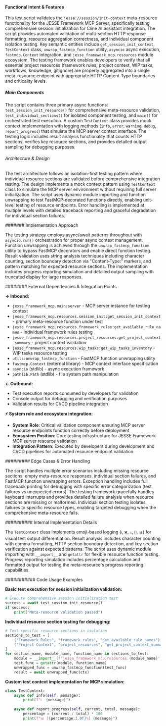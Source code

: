 <!-- CACHE_METADATA_START -->
<!-- Source File: {PROJECT_ROOT}/jesse-framework-mcp/tests/test_session_init_resource.py -->
<!-- Cached On: 2025-07-05T11:33:15.801991 -->
<!-- Source Modified: 2025-07-01T08:59:29.269995 -->
<!-- Cache Version: 1.0 -->
<!-- CACHE_METADATA_END -->

#### Functional Intent & Features

This test script validates the `jesse://session/init-context` meta-resource functionality for the JESSE Framework MCP Server, specifically testing comprehensive session initialization for Cline AI assistant integration. The script provides automated validation of multi-section HTTP response formatting, resource aggregation correctness, and individual component isolation testing. Key semantic entities include `get_session_init_context`, `TestContext` class, `unwrap_fastmcp_function` utility, `asyncio` async execution, `fastmcp.Context` integration, and `jesse_framework_mcp.resources` module ecosystem. The testing framework enables developers to verify that all essential project resources (framework rules, project context, WIP tasks, workflows, knowledge, gitignore) are properly aggregated into a single meta-resource endpoint with appropriate HTTP Content-Type boundaries and criticality levels.

##### Main Components

The script contains three primary async functions: `test_session_init_resource()` for comprehensive meta-resource validation, `test_individual_sections()` for isolated component testing, and `main()` for orchestrated test execution. A custom `TestContext` class provides mock context implementation with logging methods (`info`, `error`, `warning`, `debug`, `report_progress`) that simulate the MCP server context interface. The testing logic includes result analysis functionality that counts HTTP sections, verifies key resource sections, and provides detailed output sampling for debugging purposes.

###### Architecture & Design

The test architecture follows an isolation-first testing pattern where individual resource sections are validated before comprehensive integration testing. The design implements a mock context pattern using `TestContext` class to simulate the MCP server environment without requiring full server initialization. The script uses dynamic module importing and function unwrapping to test FastMCP-decorated functions directly, enabling unit-level testing of resource endpoints. Error handling is implemented at multiple levels with detailed traceback reporting and graceful degradation for individual section failures.

####### Implementation Approach

The testing strategy employs async/await patterns throughout with `asyncio.run()` orchestration for proper async context management. Function unwrapping is achieved through the `unwrap_fastmcp_function` utility to bypass FastMCP decorators and enable direct function testing. Result validation uses string analysis techniques including character counting, section boundary detection via "Content-Type:" markers, and pattern matching for expected resource sections. The implementation includes progress reporting simulation and detailed output sampling with truncated display for large responses.

######## External Dependencies & Integration Points

**→ Inbound:**
- `jesse_framework_mcp.main:server` - MCP server instance for testing context
- `jesse_framework_mcp.resources.session_init:get_session_init_context` - primary meta-resource function under test
- `jesse_framework_mcp.resources.framework_rules:get_available_rule_names` - individual framework rules testing
- `jesse_framework_mcp.resources.project_resources:get_project_context_summary` - project context validation
- `jesse_framework_mcp.resources.wip_tasks:get_wip_tasks_inventory` - WIP tasks resource testing
- `utils:unwrap_fastmcp_function` - FastMCP function unwrapping utility
- `fastmcp.Context` (external library) - MCP context interface specification
- `asyncio` (stdlib) - async execution framework
- `pathlib.Path` (stdlib) - file system path manipulation

**← Outbound:**
- Test execution reports consumed by developers for validation
- Console output for debugging and verification purposes
- Validation results for CI/CD pipeline integration

**⚡ System role and ecosystem integration:**
- **System Role**: Critical validation component ensuring MCP server resource endpoints function correctly before deployment
- **Ecosystem Position**: Core testing infrastructure for JESSE Framework MCP server resource validation
- **Integration Pattern**: Executed by developers during development and CI/CD pipelines for automated resource endpoint validation

######### Edge Cases & Error Handling

The script handles multiple error scenarios including missing resource sections, empty meta-resource responses, individual section failures, and FastMCP function unwrapping errors. Exception handling includes full traceback printing for debugging with specific error categorization (test failures vs unexpected errors). The testing framework gracefully handles keyboard interrupts and provides detailed failure analysis when resource sections are missing or malformed. Individual section testing isolates failures to specific resource types, enabling targeted debugging when the comprehensive meta-resource fails.

########## Internal Implementation Details

The `TestContext` class implements emoji-based logging (`ℹ️`, `❌`, `⚠️`, `🐛`, `📊`) for visual test output differentiation. Result analysis includes character counting with comma formatting, HTTP section boundary detection, and key section verification against expected patterns. The script uses dynamic module importing with `__import__` and `getattr` for flexible resource function testing. Progress reporting simulation includes percentage calculation and formatted output for testing the meta-resource's progress reporting capabilities.

########### Code Usage Examples

**Basic test execution for session initialization validation:**
```python
# Execute comprehensive session initialization test
success = await test_session_init_resource()
if success:
    print("Meta-resource validation passed")
```

**Individual resource section testing for debugging:**
```python
# Test specific resource sections in isolation
sections_to_test = [
    ("Framework Rules", "framework_rules", "get_available_rule_names"),
    ("Project Context", "project_resources", "get_project_context_summary")
]
for section_name, module_name, function_name in sections_to_test:
    module = __import__(f'jesse_framework_mcp.resources.{module_name}', fromlist=[function_name])
    test_func = getattr(module, function_name)
    unwrapped_func = unwrap_fastmcp_function(test_func)
    result = await unwrapped_func(ctx)
```

**Custom test context implementation for MCP simulation:**
```python
class TestContext:
    async def info(self, message):
        print(f"ℹ️  {message}")
    
    async def report_progress(self, current, total, message):
        percentage = (current / total) * 100
        print(f"📊 [{percentage:3.0f}%] {message}")
```